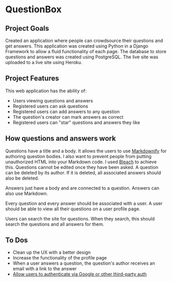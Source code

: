 # QuestionBox

## Project Goals

Created an application where people can crowdsource their questions and get answers. This application was created using Python in a Django Framework to allow a fluid functionality of each page.  The database to store questions and answers was created using PostgreSQL.  The live site was uploaded to a live site using Heroku.

## Project Features

This web application has the ability of:

* Users viewing questions and answers
* Registered users can ask questions
* Registered users can add answers to any question
* The question's creator can mark answers as correct
* Registered users can "star" questions and answers they like


## How questions and answers work

Questions have a title and a body. It allows the users to use [Markdownify](https://markdownify.js.org/) for authoring question bodies. I also want to prevent people from putting unauthorized HTML into your Markdown code. I used [Bleach](https://bleach.readthedocs.io/en/latest/clean.html) to achieve this. Questions cannot be edited once they have been asked. A question can be deleted by its author. If it is deleted, all associated answers should also be deleted.

Answers just have a body and are connected to a question. Answers can also use Markdown.

Every question and every answer should be associated with a user.  A user should be able to view all their questions on a user profile page.

Users can search the site for questions. When they search, this should search the questions and all answers for them. 

## To Dos
* Clean up the UX with a better design
* Increase the functionality of the profile page
* When a user answers a question, the question's author receives an email with a link to the answer
* [Allow users to authenticate via Google or other third-party auth](https://www.intenct.nl/projects/django-allauth/)
